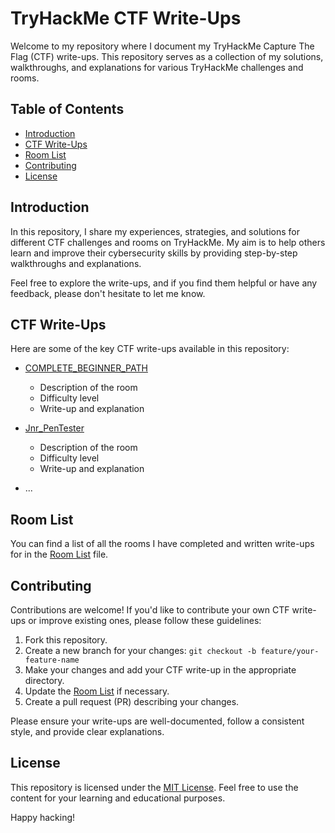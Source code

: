 # TryHackMe CTF Write-Ups

Welcome to my repository where I document my TryHackMe Capture The Flag (CTF) write-ups. This repository serves as a collection of my solutions, walkthroughs, and explanations for various TryHackMe challenges and rooms.

## Table of Contents

- [Introduction](#introduction)
- [CTF Write-Ups](#ctf-write-ups)
- [Room List](#room-list)
- [Contributing](#contributing)
- [License](#license)

## Introduction

In this repository, I share my experiences, strategies, and solutions for different CTF challenges and rooms on TryHackMe. My aim is to help others learn and improve their cybersecurity skills by providing step-by-step walkthroughs and explanations.

Feel free to explore the write-ups, and if you find them helpful or have any feedback, please don't hesitate to let me know.

## CTF Write-Ups

Here are some of the key CTF write-ups available in this repository:

- [COMPLETE_BEGINNER_PATH](COMPLETE_BEGINNER)
  - Description of the room
  - Difficulty level
  - Write-up and explanation

- [Jnr_PenTester](./room-name-2/README.md)
  - Description of the room
  - Difficulty level
  - Write-up and explanation

- ...

## Room List

You can find a list of all the rooms I have completed and written write-ups for in the [Room List](tryhackme) file.

## Contributing

Contributions are welcome! If you'd like to contribute your own CTF write-ups or improve existing ones, please follow these guidelines:

1. Fork this repository.
2. Create a new branch for your changes: `git checkout -b feature/your-feature-name`
3. Make your changes and add your CTF write-up in the appropriate directory.
4. Update the [Room List](ROOM-LIST.md) if necessary.
5. Create a pull request (PR) describing your changes.

Please ensure your write-ups are well-documented, follow a consistent style, and provide clear explanations.

## License

This repository is licensed under the [MIT License](LICENSE.md). Feel free to use the content for your learning and educational purposes.

Happy hacking!

